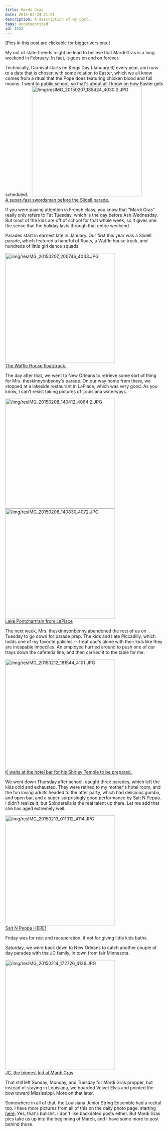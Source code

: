 ```yaml
---
title: Mardi Gras
date: 2015-02-24 21:21
description: A description of my post.
tags: uncategorized
id: 1952
---
```

[Pics in this post are clickable for bigger versions.]

My out of state friends might be lead to believe that Mardi Gras is a long weekend in February.  In fact, it goes on and on forever.

Technically, Carnival starts on Kings Day (January 6) every year, and runs to a date that is chosen with some relation to Easter, which we all know comes from a ritual that the Pope does featuring chicken blood and full moons.  I went to public school, so that's about all I know on how Easter gets scheduled.
<span class="spanEndPreview">&nbsp;</span>
<a class="lightview centered" href="/img/resIMG_20150207_185424_4030 2.JPG" data-lightview-caption="A super-fast swordsman before the Slidell parade.
" data-lightview-group="group1"><img src="/img/resIMG_20150207_185424_4030 2.JPG" alt="/img/resIMG_20150207_185424_4030 2.JPG" width="350px"><br><span class="caption">A super-fast swordsman before the Slidell parade.
</span></a>

If you were paying attention in French class, you know that "Mardi Gras" really only refers to Fat Tuesday, which is the day before Ash Wednesday.  But most of the kids are off of school for that whole week, so it gives one the sense that the holiday lasts through that entire weekend.  

Parades start in earnest late in January.  Our first this year was a Slidell parade, which featured a handful of floats, a Waffle house truck, and hundreds of little girl dance squads.  

<a class="lightview centered" href="/img/resIMG_20150207_200746_4043.JPG" data-lightview-caption="The Waffle House float/truck.
" data-lightview-group="group1"><img src="/img/resIMG_20150207_200746_4043.JPG" alt="/img/resIMG_20150207_200746_4043.JPG" width="350px"><br><span class="caption">The Waffle House float/truck.
</span></a>

The day after that, we went to New Orleans to retrieve some sort of thing for Mrs. theskinnyonbenny's parade.  On our way home from there, we stopped at a lakeside restaurant in LaPlace, which was very good.  As you know, I can't resist taking pictures of Louisiana waterways.

<a class="lightview centered" href="/img/resIMG_20150208_140412_4064 2.JPG" data-lightview-caption="" data-lightview-group="group1"><img src="/img/resIMG_20150208_140412_4064 2.JPG" alt="/img/resIMG_20150208_140412_4064 2.JPG" width="350px"><br><span class="caption"></span></a>
<a class="lightview centered" href="/img/resIMG_20150208_140830_4072.JPG" data-lightview-caption="Lake Pontchartrain from LaPlace
" data-lightview-group="group1"><img src="/img/resIMG_20150208_140830_4072.JPG" alt="/img/resIMG_20150208_140830_4072.JPG" width="350px"><br><span class="caption">Lake Pontchartrain from LaPlace
</span></a>

The next week, Mrs. theskinnyonbenny abandoned the rest of us on Tuesday to go down for parade prep.  The kids and I ate Piccadilly, which holds one of my favorite policies -- treat dad's alone with their kids like they are incapable imbeciles.  An employee hurried around to push one of our trays down the cafeteria line, and then carried it to the table for me.

<a class="lightview centered" href="/img/resIMG_20150212_181544_4101.JPG" data-lightview-caption="K waits at the hotel bar for his Shirley Temple to be prepared.
" data-lightview-group="group1"><img src="/img/resIMG_20150212_181544_4101.JPG" alt="/img/resIMG_20150212_181544_4101.JPG" width="350px"><br><span class="caption">K waits at the hotel bar for his Shirley Temple to be prepared.
</span></a>

We went down Thursday after school, caught three parades, which left the kids cold and exhausted.  They were retired to my mother's hotel room, and the fun loving adults headed to the after party, which had delicious gumbo, and open bar, and a super-surprisingly good performance by Salt N Peppa.  I didn't realize it, but Spinderella is the real talent up there.  Let me add that she has aged extremely well.

<a class="lightview centered" href="/img/resIMG_20150213_011312_4114.JPG" data-lightview-caption="Salt N Peppa HERE!
" data-lightview-group="group1"><img src="/img/resIMG_20150213_011312_4114.JPG" alt="/img/resIMG_20150213_011312_4114.JPG" width="350px"><br><span class="caption">Salt N Peppa HERE!
</span></a>

Friday was for rest and recuperation, if not for giving little kids baths.

Saturday, we were back down to New Orleans to catch another couple of day parades with the JC family, in town from fair Minnesota.  

<a class="lightview centered" href="/img/resIMG_20150214_172726_4136.JPG" data-lightview-caption="JC, the biggest kid at Mardi Gras
" data-lightview-group="group1"><img src="/img/resIMG_20150214_172726_4136.JPG" alt="/img/resIMG_20150214_172726_4136.JPG" width="350px"><br><span class="caption">JC, the biggest kid at Mardi Gras
</span></a>

That still left Sunday, Monday, and Tuesday for Mardi Gras propper, but instead of staying in Louisiana, we boarded Velvet Elvis and pointed the bow toward Mississippi.  More on that later.

Somewhere in all of that, the Louisiana Junior String Ensemble had a recital too.  I have more pictures from all of this on the daily photo page, starting <a href="http://theskinnyonbenny.com/dailyphoto/2015/page.php?year=2015&month=2&day=16">here</a>.  Yes, that's bullshit.  I don't like backdated posts either.  But Mardi Gras pics take us up into the beginning of March, and I have some more to post behind those.  